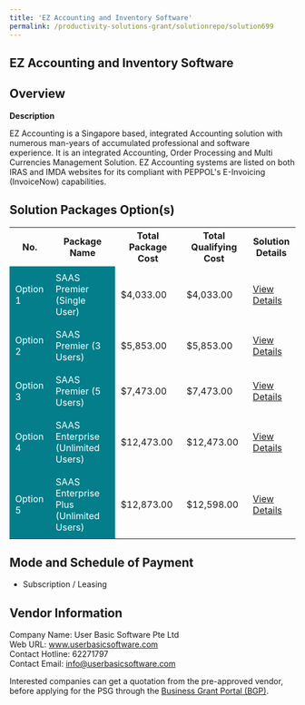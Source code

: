 ```yaml
---
title: 'EZ Accounting and Inventory Software'
permalink: /productivity-solutions-grant/solutionrepo/solution699
---
```


## EZ Accounting and Inventory Software

## Overview

**Description**

EZ Accounting is a Singapore based, integrated Accounting solution with numerous man-years of accumulated professional and software experience. It is an integrated Accounting, Order Processing and Multi Currencies Management Solution.  EZ Accounting systems are listed on both IRAS and IMDA websites for its compliant with PEPPOL's E-Invoicing (InvoiceNow) capabilities.

## Solution Packages Option(s)

<table>
<tr>
<th><b>No.</b></th>
<th><b>Package Name</b></th>
<th><b>Total Package Cost</b></th>
<th><b>Total Qualifying Cost</b></th>
<th><b>Solution Details</b></th>
</tr>
<tr>
<td style='padding: 10px; background-color: #037E8A; color: #FFFFFF;'>Option 1</td>
<td style='padding: 10px; background-color: #037E8A; color: #FFFFFF;'>SAAS Premier (Single User)</td>
<td style='padding: 10px;'>$4,033.00</td>
<td style='padding: 10px;'>$4,033.00</td>
<td style='padding: 10px;'><a href='/images/psg/User_Basic_Desensitised_Annex_3_Part_1.pdf' target='_blank'>View Details</a></td>
</tr>
<tr>
<td style='padding: 10px; background-color: #037E8A; color: #FFFFFF;'>Option 2</td>
<td style='padding: 10px; background-color: #037E8A; color: #FFFFFF;'>SAAS Premier (3 Users)</td>
<td style='padding: 10px;'>$5,853.00</td>
<td style='padding: 10px;'>$5,853.00</td>
<td style='padding: 10px;'><a href='/images/psg/User_Basic_Desensitised_Annex_3_Part_2.pdf' target='_blank'>View Details</a></td>
</tr>
<tr>
<td style='padding: 10px; background-color: #037E8A; color: #FFFFFF;'>Option 3</td>
<td style='padding: 10px; background-color: #037E8A; color: #FFFFFF;'>SAAS Premier (5 Users)</td>
<td style='padding: 10px;'>$7,473.00</td>
<td style='padding: 10px;'>$7,473.00</td>
<td style='padding: 10px;'><a href='/images/psg/User_Basic_Desensitised_Annex_3_Part_3.pdf' target='_blank'>View Details</a></td>
</tr>
<tr>
<td style='padding: 10px; background-color: #037E8A; color: #FFFFFF;'>Option 4</td>
<td style='padding: 10px; background-color: #037E8A; color: #FFFFFF;'>SAAS Enterprise (Unlimited Users)</td>
<td style='padding: 10px;'>$12,473.00</td>
<td style='padding: 10px;'>$12,473.00</td>
<td style='padding: 10px;'><a href='/images/psg/User_Basic_Desensitised_Annex_3_Part_4.pdf' target='_blank'>View Details</a></td>
</tr>
<tr>
<td style='padding: 10px; background-color: #037E8A; color: #FFFFFF;'>Option 5</td>
<td style='padding: 10px; background-color: #037E8A; color: #FFFFFF;'>SAAS Enterprise Plus (Unlimited Users)</td>
<td style='padding: 10px;'>$12,873.00</td>
<td style='padding: 10px;'>$12,598.00</td>
<td style='padding: 10px;'><a href='/images/psg/User_Basic_Desensitised_Annex_3_Part_5.pdf' target='_blank'>View Details</a></td>
</tr>
</table>

## Mode and Schedule of Payment

 - Subscription / Leasing

## Vendor Information

 Company Name: User Basic Software Pte Ltd<br>Web URL: www.userbasicsoftware.com <br>Contact Hotline: 62271797 <br>Contact Email: info@userbasicsoftware.com <br>

Interested companies can get a quotation from the pre-approved vendor, before applying for the PSG through the <a href='https://www.businessgrants.gov.sg/' target='_blank' rel='noopener'>Business Grant Portal (BGP)</a>.

<script src="/jquery/resize-tables.js"></script>
